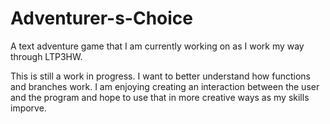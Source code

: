 # Adventurer-s-Choice
A text adventure game that I am currently working on as I work my way through LTP3HW. 

This is still a work in progress.  I want to better understand how functions and branches work.  I am enjoying creating an interaction between the user and the program and hope to use that in more creative ways as my skills imporve.
